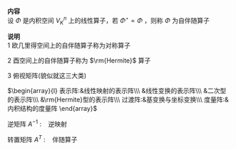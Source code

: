 **内容**  
设 $\Phi$ 是内积空间 $V_K^n$ 上的线性算子，若 $\Phi^\star=\Phi$ ，则称 $\Phi$ 为自伴随算子  
  
**说明**  
1 欧几里得空间上的自伴随算子称为对称算子  
  
2 酉空间上的自伴随算子称为 $\rm{Hermite}$ 算子  
  
3 俯视矩阵(貌似就这三大类)  
  
 $\begin{array}{l}  
表示阵:&线性映射的表示阵\\\  
&线性变换的表示阵\\\  
&二次型的表示阵\\\  
&\rm{Hermite}型的表示阵\\\  
过渡阵:&基变换与坐标变换\\\  
度量阵:&内积结构的度量阵  
\end{array}$  
  
逆矩阵 $A^{-1}$ : $\enspace$ 逆映射  
  
转置矩阵 $A^T$ : $\enspace$ 伴随算子  
